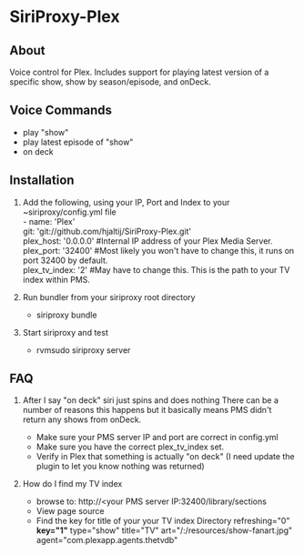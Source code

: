 SiriProxy-Plex
==

About
--

Voice control for Plex.  Includes support for playing latest version of a specific show, show by season/episode, and onDeck.

Voice Commands
--

+ play "show"
+ play latest episode of "show"
+ on deck


Installation
--

1. Add the following, using your IP, Port and Index to your ~siriproxy/config.yml file    
		\- name: 'Plex'    
		   git: 'git://github.com/hjaltij/SiriProxy-Plex.git'    
		   plex_host: '0.0.0.0' #Internal IP address of your Plex Media Server.    
		   plex_port: '32400' #Most likely you won't have to change this, it runs on port 32400 by default.    
		   plex_tv_index: '2' #May have to change this.  This is the path to your TV index within PMS.        

2. Run bundler from your siriproxy root directory
	* siriproxy bundle
3. Start siriproxy and test
	* rvmsudo siriproxy server

FAQ
--

1. After I say "on deck" siri just spins and does nothing
	There can be a number of reasons this happens but it basically means PMS didn't return any shows from onDeck.
	* Make sure your PMS server IP and port are correct in config.yml
	* Make sure you have the correct plex_tv_index set.
	* Verify in Plex that something is actually "on deck"  (I need update the plugin to let you know nothing was returned)
	 
2. How do I find my TV index
	* browse to: http://<your PMS server IP:32400/library/sections
	* View page source
	* Find the key for title of your your TV index
		Directory refreshing="0"  **key="1"** type="show" title="TV" art="/:/resources/show-fanart.jpg" agent="com.plexapp.agents.thetvdb"


